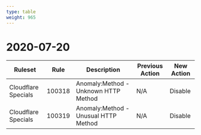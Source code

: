 ```yaml
---
type: table
weight: 965
---
```


# 2020-07-20

<TableWrap><table style="width: 100%">

<thead>
  <tr>
    <th>Ruleset</th>
    <th>Rule</th>
    <th>Description</th>
    <th>Previous Action</th>
    <th>New Action</th>
  </tr>
</thead>
<tbody>
  <tr>
    <td>Cloudflare Specials</td>
    <td>100318</td>
    <td>Anomaly:Method - Unknown HTTP Method</td>
    <td>N/A</td>
    <td>Disable</td>
  </tr>
  <tr>
    <td>Cloudflare Specials</td>
    <td>100319</td>
    <td>Anomaly:Method - Unusual HTTP Method</td>
    <td>N/A</td>
    <td>Disable</td>
  </tr>
</tbody>

</table></TableWrap>
